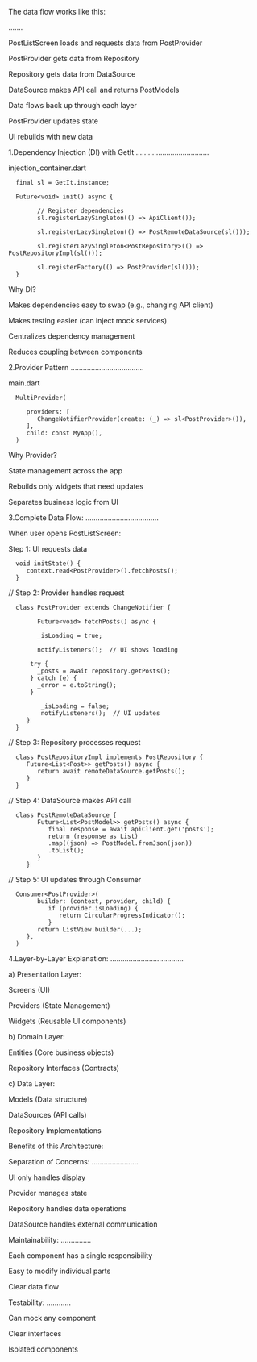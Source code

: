 
The data flow works like this:

.......

PostListScreen loads and requests data from PostProvider

PostProvider gets data from Repository

Repository gets data from DataSource

DataSource makes API call and returns PostModels

Data flows back up through each layer

PostProvider updates state

UI rebuilds with new data


1.Dependency Injection (DI) with GetIt
   ....................................
   
 injection_container.dart
   
      final sl = GetIt.instance;
   
      Future<void> init() async {

            // Register dependencies
            sl.registerLazySingleton(() => ApiClient());

            sl.registerLazySingleton(() => PostRemoteDataSource(sl()));

            sl.registerLazySingleton<PostRepository>(() => PostRepositoryImpl(sl()));

            sl.registerFactory(() => PostProvider(sl()));
      }

Why DI?

Makes dependencies easy to swap (e.g., changing API client)

Makes testing easier (can inject mock services)

Centralizes dependency management

Reduces coupling between components



2.Provider Pattern
....................................


main.dart

      MultiProvider(

         providers: [
            ChangeNotifierProvider(create: (_) => sl<PostProvider>()),
         ],
         child: const MyApp(),
      )



Why Provider?

State management across the app

Rebuilds only widgets that need updates

Separates business logic from UI



3.Complete Data Flow:
....................................

When user opens PostListScreen:

Step 1: UI requests data


      void initState() {
         context.read<PostProvider>().fetchPosts();
      }

// Step 2: Provider handles request

      class PostProvider extends ChangeNotifier {

            Future<void> fetchPosts() async {

            _isLoading = true;

            notifyListeners();  // UI shows loading

          try {
            _posts = await repository.getPosts();
          } catch (e) {
            _error = e.toString();
          }
    
             _isLoading = false;
             notifyListeners();  // UI updates
         }
      }

// Step 3: Repository processes request

      class PostRepositoryImpl implements PostRepository {
         Future<List<Post>> getPosts() async {
            return await remoteDataSource.getPosts();
         }
      }

// Step 4: DataSource makes API call


      class PostRemoteDataSource {
            Future<List<PostModel>> getPosts() async {
               final response = await apiClient.get('posts');
               return (response as List)
               .map((json) => PostModel.fromJson(json))
               .toList();
            }
         }


// Step 5: UI updates through Consumer

      Consumer<PostProvider>(
            builder: (context, provider, child) {
               if (provider.isLoading) {
                  return CircularProgressIndicator();
               }
            return ListView.builder(...);
         },
      )



4.Layer-by-Layer Explanation:
....................................

 a) Presentation Layer:

   Screens (UI)
   
   Providers (State Management)
   
   Widgets (Reusable UI components)

b) Domain Layer:

   Entities (Core business objects)
   
   Repository Interfaces (Contracts)

c) Data Layer:

   Models (Data structure)
   
   DataSources (API calls)
   
   Repository Implementations


Benefits of this Architecture:


Separation of Concerns:
.......................

   UI only handles display
   
   Provider manages state
   
   Repository handles data operations
   
   DataSource handles external communication


Maintainability:
...............

   Each component has a single responsibility
   
   Easy to modify individual parts
   
   Clear data flow


Testability:
............

   Can mock any component
   
   Clear interfaces
   
   Isolated components


